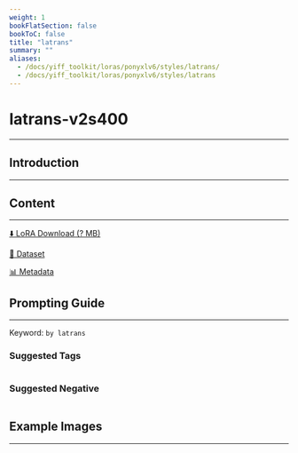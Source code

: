 ```yaml
---
weight: 1
bookFlatSection: false
bookToC: false
title: "latrans"
summary: ""
aliases:
  - /docs/yiff_toolkit/loras/ponyxlv6/styles/latrans/
  - /docs/yiff_toolkit/loras/ponyxlv6/styles/latrans
---
```


<!--markdownlint-disable MD025 MD033 -->

# latrans-v2s400

---

## Introduction

---

## Content

---

[⬇️ LoRA Download (? MB)]()

[📐 Dataset]()

[📊 Metadata]()

## Prompting Guide

---

Keyword: `by latrans`

### Suggested Tags

```md
```

### Suggested Negative

```md
```

## Example Images

---

<div class="image-grid">
  <div class="image-grid-container">
    <a href="">
    </a>
    <a href="">
    </a>
  </div>
</div>
